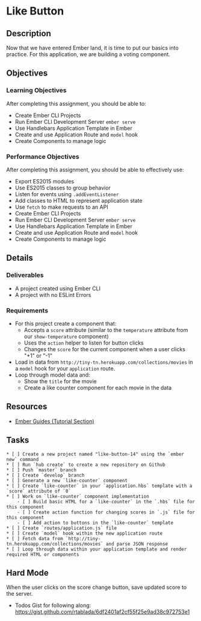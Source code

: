 # Like Button

## Description

Now that we have entered Ember land, it is time to put our basics into practice.
For this application, we are building a voting component.

## Objectives

### Learning Objectives

After completing this assignment, you should be able to:

* Create Ember CLI Projects
* Run Ember CLI Development Server `ember serve`
* Use Handlebars Application Template in Ember
* Create and use Application Route and `model` hook
* Create Components to manage logic

### Performance Objectives

After completing this assignment, you should be able to effectively use:

* Export ES2015 modules
* Use ES2015 classes to group behavior
* Listen for events using `.addEventListener`
* Add classes to HTML to represent application state
* Use `fetch` to make requests to an API
* Create Ember CLI Projects
* Run Ember CLI Development Server `ember serve`
* Use Handlebars Application Template in Ember
* Create and use Application Route and `model` hook
* Create Components to manage logic

## Details

### Deliverables

* A project created using Ember CLI
* A project with no ESLint Errors

### Requirements

- For this project create a component that:
	* Accepts a `score` attribute (similar to the `temperature` attribute from our `show-temperature` component)
	* Uses the `action` helper to listen for button clicks
	* Changes the `score` for the current component when a user clicks "+1" or "-1"
- Load in data from `http://tiny-tn.herokuapp.com/collections/movies` in a `model` hook for your `application` route.
- Loop through model data and:
	* Show the `title` for the movie
	* Create a like counter component for each movie in the data

## Resources

* [Ember Guides (Tutorial Section)](https://guides.emberjs.com/v2.4.0/tutorial/ember-cli/)

## Tasks

```
* [ ] Create a new project named "like-button-14" using the `ember new` command
* [ ] Run `hub create` to create a new repository on Github
* [ ] Push `master` branch
* [ ] Create `develop` branch
* [ ] Generate a new `like-counter` component
* [ ] Create `like-counter` in your `application.hbs` template with a `score` attribute of `0`
* [ ] Work on `like-counter` component implementation
	- [ ] Build basic HTML for a `like-counter` in the `.hbs` file for this component
	- [ ] Create action function for changing scores in `.js` file for this component
	- [ ] Add action to buttons in the `like-counter` template
* [ ] Create `routes/application.js` file
* [ ] Create `model` hook within the new application route
* [ ] Fetch data from `http://tiny-tn.herokuapp.com/collections/movies` and parse JSON response
* [ ] Loop through data within your application template and render required HTML or components
```

## Hard Mode

When the user clicks on the score change button, save updated score to the server.

* Todos Gist for following along: https://gist.github.com/rtablada/6df2401af2cf55f25e9ad38c972753e1
